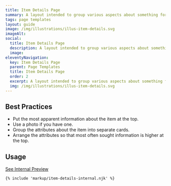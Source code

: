 ```yaml
---
title: Item Details Page
summary: A layout intended to group various aspects about something for easy, glanceability.
tags: page templates
layout: guide
image: /img/illustrations/illus-item-details.svg
imageAlt: 
social:
  title: Item Details Page
  description: A layout intended to group various aspects about something for easy, glanceability.
  image:
eleventyNavigation:
  key: Item Details Page
  parent: Page Templates
  title: Item Details Page
  order: 2
  excerpt: A layout intended to group various aspects about something for easy, glanceability.
  img: /img/illustrations/illus-item-details.svg
---
```


## Best Practices

- Put the most apparent information about the item at the top.
- Use a photo if you have one.
- Group the attributes about the item into separate cards.
- Arrange the attributes so that most often sought information is higher at the top.


## Usage

<a class="btn btn-primary" href="/page-templates/item-details-page-internal/" target="_blank">See Internal Preview</a>

``` html
{% include 'markup/item-details-internal.njk' %}
```
